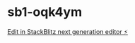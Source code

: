 # sb1-oqk4ym

[Edit in StackBlitz next generation editor ⚡️](https://stackblitz.com/~/github.com/SHIFU-SENSAI/sb1-oqk4ym)